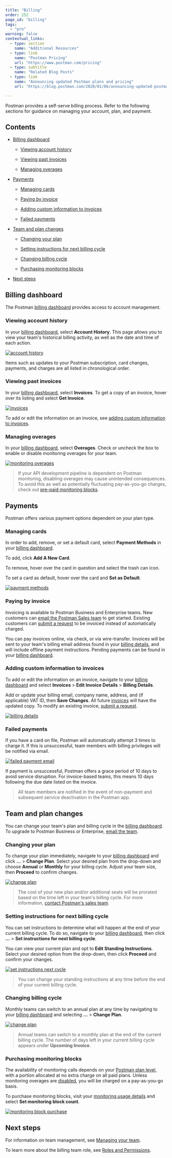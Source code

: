 ```yaml
---
title: "Billing"
order: 252
page_id: "billing"
tags: 
  - "pro"
warning: false
contextual_links:
  - type: section
    name: "Additional Resources"
  - type: link
    name: "Postman Pricing"
    url: "https://www.postman.com/pricing"
  - type: subtitle
    name: "Related Blog Posts"
  - type: link
    name: "Announcing updated Postman plans and pricing"
    url: "https://blog.postman.com/2020/01/06/announcing-updated-postman-plans-and-pricing/"

---
```


Postman provides a self-serve billing process. Refer to the following sections for guidance on managing your account, plan, and payment.

## Contents

* [Billing dashboard](#billing-dashboard)

    * [Viewing account history](#viewing-account-history)

    * [Viewing past invoices](#viewing-past-invoices)

    * [Managing overages](#managing-overages)

* [Payments](#payments)

    * [Managing cards](#managing-cards)

    * [Paying by invoice](#paying-by-invoice)

    * [Adding custom information to invoices](#adding-custom-information-to-invoices)

    * [Failed payments](#failed-payments)

* [Team and plan changes](#team-and-plan-changes)

    * [Changing your plan](#changing-your-plan)

    * [Setting instructions for next billing cycle](#setting-instructions-for-next-billing-cycle)

    * [Changing billing cycle](#changing-billing-cycle)

    * [Purchasing monitoring blocks](#purchasing-monitoring-blocks)

* [Next steps](#next-steps)

## Billing dashboard

The Postman [billing dashboard](http://go.postman.co/billing) provides access to account management.

### Viewing account history

In your [billing dashboard](http://go.postman.co/billing), select **Account History**. This page allows you to view your team's historical billing activity, as well as the date and time of each action.

[![account history](https://assets.postman.com/postman-docs/account-history.jpg)](https://assets.postman.com/postman-docs/account-history.jpg)

Items such as updates to your Postman subscription, card changes, payments, and charges are all listed in chronological order.  

### Viewing past invoices

In your [billing dashboard](http://go.postman.co/billing), select **Invoices**. To get a copy of an invoice, hover over its listing and select **Get Invoice**.

[![invoices](https://assets.postman.com/postman-docs/invoices.jpg)](https://assets.postman.com/postman-docs/invoices.jpg)

To add or edit the information on an invoice, see [adding custom information to invoices](#adding-custom-information-to-invoices).

### Managing overages

In your [billing dashboard](http://go.postman.co/billing), select **Overages**. Check or uncheck the box to enable or disable monitoring overages for your team.

[![monitoring overages](https://assets.postman.com/postman-docs/monitoring-overages.jpg)](https://assets.postman.com/postman-docs/monitoring-overages.jpg)

> If your API development pipeline is dependent on Postman monitoring, disabling overages may cause unintended consequences. To avoid this as well as potentially fluctuating pay-as-you-go charges, check out [pre-paid monitoring blocks](/docs/postman/monitors/intro-monitors/#pricing).

## Payments

Postman offers various payment options dependent on your plan type.

### Managing cards

In order to add, remove, or set a default card, select **Payment Methods** in your [billing dashboard](http://go.postman.co/billing).

To add, click **Add A New Card**.

To remove, hover over the card in question and select the trash can icon.

To set a card as default, hover over the card and **Set as Default**.

[![payment methods](https://assets.postman.com/postman-docs/payment-methods.jpg)](https://assets.postman.com/postman-docs/payment-methods.jpg)

### Paying by invoice

Invoicing is available to Postman Business and Enterprise teams. New customers can [email the Postman Sales team](mailto:sales@postman.com) to get started. Existing customers can [submit a request](https://support.getpostman.com/hc/en-us) to be invoiced instead of automatically charged.

You can pay invoices online, via check, or via wire-transfer. Invoices will be sent to your team's billing email address found in your [billing details](http://go.postman.co/settings/team/billing-details), and will include offline payment instructions. Pending payments can be found in your [billing dashboard](http://go.postman.co/billing).

### Adding custom information to invoices

To add or edit the information on an invoice, navigate to your [billing dashboard](http://go.postman.co/billing) and select **Invoices** > **Edit Invoice Details** > **Billing Details**.

Add or update your billing email, company name, address, and (if applicable) VAT ID, then **Save Changes**. All future [invoices](https://go.postman.co/billing/invoices) will have the updated copy. To modify an existing invoice, [submit a request](https://support.getpostman.com/hc/en-us).

[![billing details](https://assets.postman.com/postman-docs/billing-details.jpg)](https://assets.postman.com/postman-docs/billing-details.jpg)

### Failed payments

If you have a card on file, Postman will automatically attempt 3 times to charge it. If this is unsuccessful, team members with billing privileges will be notified via email.

[![failed payment email](https://assets.postman.com/postman-docs/failed-payment-email.jpg)](https://assets.postman.com/postman-docs/failed-payment-email.jpg)

If payment is unsuccessful, Postman offers a grace period of 10 days to avoid service disruption. For invoice-based teams, this means 10 days following the due date listed on the invoice.

> All team members are notified in the event of non-payment and subsequent service deactivation in the Postman app.

## Team and plan changes

You can change your team's plan and billing cycle in the [billing dashboard](https://app.postman.co/billing/overview). To upgrade to Postman Business or Enterprise, [email the team](mailto:thepostmanteam@postman.com).

### Changing your plan

To change your plan immediately, navigate to your [billing dashboard](https://app.postman.co/billing/overview) and click **...** > **Change Plan**. Select your desired plan from the drop-down and choose **Annual** or **Monthly** for your billing cycle. Adjust your team size, then **Proceed** to confirm changes.

[![change plan](https://assets.postman.com/postman-docs/change-plan-new.jpg)](https://assets.postman.com/postman-docs/change-plan-new.jpg)

> The cost of your new plan and/or additional seats will be prorated based on the time left in your team's billing cycle. For more information, [contact Postman's sales team](mailto:sales@postman.com).

### Setting instructions for next billing cycle

You can set instructions to determine what will happen at the end of your current billing cycle. To do so, navigate to your [billing dashboard](https://app.postman.co/billing/overview), then click **...** > **Set instructions for next billing cycle**.

You can view your current plan and opt to **Edit Standing Instructions**. Select your desired option from the drop-down, then click **Proceed** and confirm your changes.

[![set instructions next cycle](https://assets.postman.com/postman-docs/set-billing-instructions.jpg)](https://assets.postman.com/postman-docs/set-billing-instructions.jpg)

> You can change your standing instructions at any time before the end of your current billing cycle.

### Changing billing cycle

Monthly teams can switch to an annual plan at any time by navigating to your [billing dashboard](https://go.postman.co/billing/overview) and selecting **...** > **Change Plan**.

[![change plan](https://assets.postman.com/postman-docs/change-plan-new.jpg)](https://assets.postman.com/postman-docs/change-plan-new.jpg)

> Annual teams can switch to a monthly plan at the end of the current billing cycle. The number of days left in your current billing cycle appears under **Upcoming Invoice**.

### Purchasing monitoring blocks

The availability of monitoring calls depends on your [Postman plan level](https://www.postman.com/pricing), with a portion allocated at no extra charge on all paid plans. Unless monitoring overages are [disabled](#managing-overages), you will be charged on a pay-as-you-go basis.

To purchase monitoring blocks, visit your [monitoring usage details](http://go.postman.co/usage/monitors) and select **Set monitoring block count**.

[![monitoring block purchase](https://assets.postman.com/postman-docs/monitoring-block-purchase.jpg)](https://assets.postman.com/postman-docs/monitoring-block-purchase.jpg)

## Next steps

For information on team management, see [Managing your team](/docs/postman/collaboration/team-settings/).

To learn more about the billing team role, see [Roles and Permissions](/docs/postman/collaboration/roles-and-permissions/).
